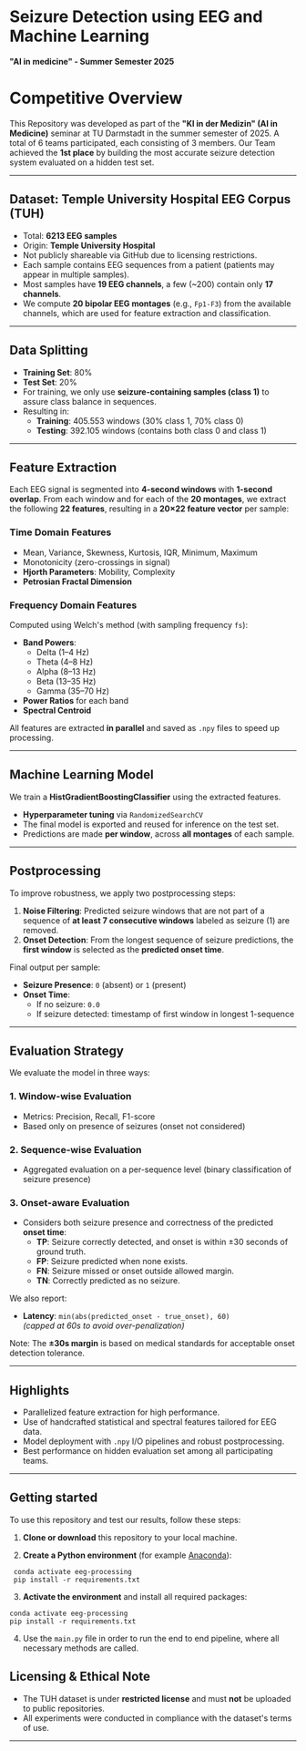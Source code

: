 # Seizure Detection using EEG and Machine Learning
**"AI in medicine" - Summer Semester 2025**

# Competitive Overview
This Repository was developed as part of the **"KI in der Medizin" (AI in Medicine)** seminar at TU Darmstadt in the summer semester of 2025. A total of 6 teams participated, each consisting of 3 members. Our Team achieved the **1st place** by building the most accurate seizure detection system evaluated on a hidden test set.

---

## Dataset: Temple University Hospital EEG Corpus (TUH)

- Total: **6213 EEG samples**
- Origin: **Temple University Hospital**
- Not publicly shareable via GitHub due to licensing restrictions.
- Each sample contains EEG sequences from a patient (patients may appear in multiple samples).
- Most samples have **19 EEG channels**, a few (~200) contain only **17 channels**.
- We compute **20 bipolar EEG montages** (e.g., `Fp1-F3`) from the available channels, which are used for feature extraction and classification.

---

## Data Splitting

- **Training Set**: 80%
- **Test Set**: 20%
- For training, we only use **seizure-containing samples (class 1)** to assure class balance in sequences.
- Resulting in:
  - **Training**: 405.553 windows (30% class 1, 70% class 0)
  - **Testing**: 392.105 windows (contains both class 0 and class 1)

---

## Feature Extraction

Each EEG signal is segmented into **4-second windows** with **1-second overlap**. From each window and for each of the **20 montages**, we extract the following **22 features**, resulting in a **20×22 feature vector** per sample:

### Time Domain Features
- Mean, Variance, Skewness, Kurtosis, IQR, Minimum, Maximum
- Monotonicity (zero-crossings in signal)
- **Hjorth Parameters**: Mobility, Complexity
- **Petrosian Fractal Dimension**

### Frequency Domain Features
Computed using Welch's method (with sampling frequency `fs`):
- **Band Powers**:
  - Delta (1–4 Hz)
  - Theta (4–8 Hz)
  - Alpha (8–13 Hz)
  - Beta  (13–35 Hz)
  - Gamma (35–70 Hz)
- **Power Ratios** for each band
- **Spectral Centroid**

All features are extracted **in parallel** and saved as `.npy` files to speed up processing.

---

## Machine Learning Model

We train a **HistGradientBoostingClassifier** using the extracted features.

- **Hyperparameter tuning** via `RandomizedSearchCV`
- The final model is exported and reused for inference on the test set.
- Predictions are made **per window**, across **all montages** of each sample.

---

## Postprocessing

To improve robustness, we apply two postprocessing steps:

1. **Noise Filtering**: Predicted seizure windows that are not part of a sequence of **at least 7 consecutive windows** labeled as seizure (1) are removed.
2. **Onset Detection**: From the longest sequence of seizure predictions, the **first window** is selected as the **predicted onset time**.

Final output per sample:
- **Seizure Presence**: `0` (absent) or `1` (present)
- **Onset Time**:
  - If no seizure: `0.0`
  - If seizure detected: timestamp of first window in longest 1-sequence

---

## Evaluation Strategy

We evaluate the model in three ways:

### 1. **Window-wise Evaluation**
- Metrics: Precision, Recall, F1-score
- Based only on presence of seizures (onset not considered)

### 2. **Sequence-wise Evaluation**
- Aggregated evaluation on a per-sequence level (binary classification of seizure presence)

### 3. **Onset-aware Evaluation**
- Considers both seizure presence and correctness of the predicted **onset time**:
  - **TP**: Seizure correctly detected, and onset is within ±30 seconds of ground truth.
  - **FP**: Seizure predicted when none exists.
  - **FN**: Seizure missed or onset outside allowed margin.
  - **TN**: Correctly predicted as no seizure.

We also report:
- **Latency**: `min(abs(predicted_onset - true_onset), 60)`  
  _(capped at 60s to avoid over-penalization)_

Note: The **±30s margin** is based on medical standards for acceptable onset detection tolerance.

---

## Highlights

- Parallelized feature extraction for high performance.
- Use of handcrafted statistical and spectral features tailored for EEG data.
- Model deployment with `.npy` I/O pipelines and robust postprocessing.
- Best performance on hidden evaluation set among all participating teams.

---

## Getting started

To use this repository and test our results, follow these steps:

1. **Clone or download** this repository to your local machine.

2. **Create a Python environment** (for example [Anaconda](https://www.anaconda.com/products/distribution)):
```
 conda activate eeg-processing
 pip install -r requirements.txt
``` 
3. **Activate the environment** and install all required packages:
```
conda activate eeg-processing
pip install -r requirements.txt
```
4. Use the ```main.py``` file in order to run the end to end pipeline, where all necessary methods are called.


## Licensing & Ethical Note

- The TUH dataset is under **restricted license** and must **not** be uploaded to public repositories.
- All experiments were conducted in compliance with the dataset's terms of use.

---
